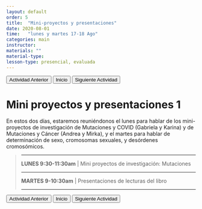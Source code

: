 ```yaml
---
layout: default
order: 5
title:  "Mini-proyectos y presentaciones"
date: 2020-08-01
time:   "lunes y martes 17-18 Ago"
categories: main
instructor: 
materials: ""
material-type:
lesson-type: presencial, evaluada
---
```


<a href="https://pesalerno.github.io/genetica-ago-2020/main/2020/08/01/4_herencia-2.html"><button>Actividad Anterior</button></a>		<a href="https://pesalerno.github.io/genetica-ago-2020/"><button>Inicio</button></a>    <a href="https://pesalerno.github.io/genetica-ago-2020/main/2020/08/01/6_geno-feno-1.html"><button>Siguiente Actividad</button></a>

# Mini proyectos y presentaciones 1

En estos dos días, estaremos reuniéndonos el lunes para hablar de los mini-proyectos de investigación de Mutaciones y COVID (Gabriela y Karina) y de Mutaciones y Cáncer (Andrea y Mirka), y el martes para hablar de determinación de sexo, cromosomas sexuales, y desórdenes cromosómicos. 

>----------------------
>
> **LUNES 9:30-11:30am** | Mini proyectos de investigación: Mutaciones
> 
> -------------------
> 
> **MARTES 9-10:30am** | Presentaciones de lecturas del libro
> 
> ------------------------
 


<a href="https://pesalerno.github.io/genetica-ago-2020/main/2020/08/01/4_herencia-2.html"><button>Actividad Anterior</button></a>		<a href="https://pesalerno.github.io/genetica-ago-2020/"><button>Inicio</button></a>    <a href="https://pesalerno.github.io/genetica-ago-2020/main/2020/08/01/6_geno-feno-1.html"><button>Siguiente Actividad</button></a>
